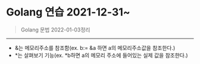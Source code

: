 # Golang 연습 2021-12-31~

> Golang 문법
2022-01-03정리
----------
* &는 메모리주소를 참조함(ex. b:= &a 하면 a의 메모리주소값을 참조한다.)
* *는 살펴보기 기능(ex. *b하면 a의 메모리 주소에 들어있는 실제 값을 참조한다.)
 

